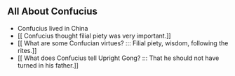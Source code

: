 ## All About Confucius
- Confucius lived in China
- [[ Confucius thought filial piety was very important.]]
- [[ What are some Confucian virtues? ::: Filial piety, wisdom, following the rites.]]
- [[ What does Confucius tell Upright Gong? 
::: 
That he should not have turned in his father.]]
